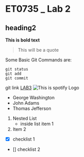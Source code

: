 # ET0735 _ Lab 2
## heading2

**This is bold text**
> This will be a quote

Some Basic Git Commands are: 
```
git status
git add
git commit
```

git link [LAB3](https://github.com/wYbo2/Lab3)
![This is spotify Logo](https://encrypted-tbn0.gstatic.com/images?q=tbn:ANd9GcS3WQ9jQpwGf1793o05vYr7zKAl2WHYgqc23A&s)

- George Washington
- John Adams
- Thomas Jefferson

1. Nested List
    - inside list item 1
2. Item 2

- [x] checklist 1
- [] checklist 2